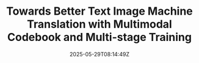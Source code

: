 ---
title: "Towards Better Text Image Machine Translation with Multimodal Codebook and Multi-stage Training"
authors:
- Zhibin Lan
- Jiawei Yu
- Shiyu Liu
- Junfeng Yao
- Degen Huang
- Jinsong Su
author_notes:
- 
- 
- 
- 
- 
- "通讯作者"
date: "2025-05-29T08:14:49Z"
publishDate: "2025-05-29T08:14:49Z"
publication_types: [多模态机器翻译]
publication: "**Neural Networks.** (CCF-B类)"
---